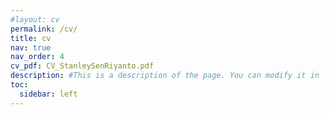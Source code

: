 ```yaml
---
#layout: cv
permalink: /cv/
title: cv
nav: true
nav_order: 4
cv_pdf: CV_StanleySenRiyanto.pdf
description: #This is a description of the page. You can modify it in 'pages/_cv.md'. You can also change or remove the top pdf download button.
toc:
  sidebar: left
---
```


